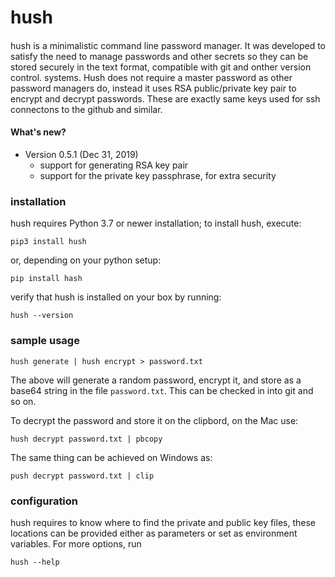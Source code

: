 # hush

####

hush is a minimalistic command line password manager.
It was developed to satisfy the need to manage passwords and other secrets so they can be stored securely in the text format, compatible with git and onther version control. systems.
Hush does not require a master password as other password managers do, instead it uses RSA public/private key pair to encrypt and decrypt passwords. These are exactly same keys used for ssh connectons to the github and similar.

#### What's new?

- Version 0.5.1 (Dec 31, 2019)
  - support for generating RSA key pair
  - support for the private key passphrase, for extra security

### installation

hush requires Python 3.7 or newer installation; to install hush, execute:

```
pip3 install hush
```

or, depending on your python setup:

```
pip install hash
```

verify that hush is installed on your box by running:

```
hush --version
```

### sample usage

```
hush generate | hush encrypt > password.txt
```

The above will generate a random password, encrypt it, and store as a base64 string in the file `password.txt`. This can be checked in into git and so on.

To decrypt the password and store it on the clipbord, on the Mac use:

```
hush decrypt password.txt | pbcopy
```

The same thing can be achieved on Windows as:

```
push decrypt password.txt | clip
```

### configuration

hush requires to know where to find the private and public key files, these locations can be provided either as parameters or set as environment variables. For more options, run

```
hush --help
```
